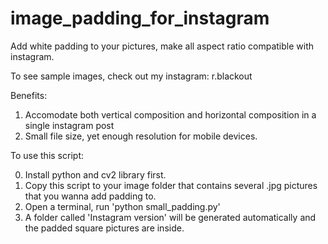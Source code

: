 # image_padding_for_instagram
Add white padding to your pictures, make all aspect ratio compatible with instagram. 

To see sample images, check out my instagram: r.blackout

Benefits:
1. Accomodate both vertical composition and horizontal composition in a single instagram post
2. Small file size, yet enough resolution for mobile devices.

To use this script:

0. Install python and cv2 library first.
1. Copy this script to your image folder that contains several .jpg pictures that you wanna add padding to.
2. Open a terminal, run 'python small_padding.py'
3. A folder called 'Instagram version' will be generated automatically and the padded square pictures are inside.
